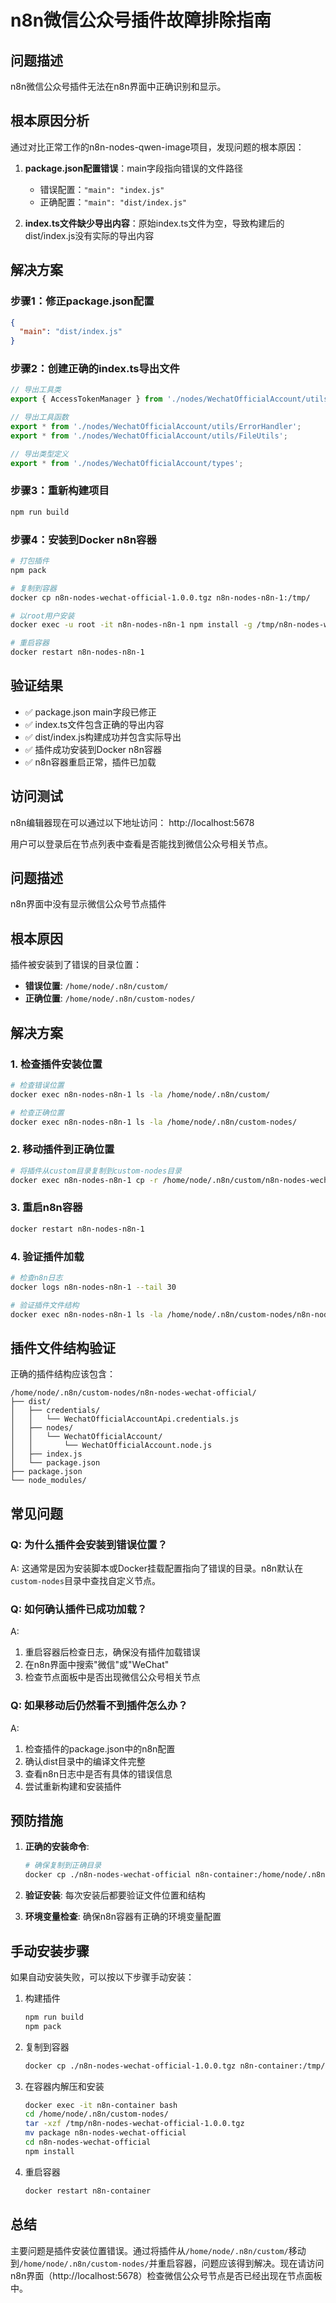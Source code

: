 # n8n微信公众号插件故障排除指南

## 问题描述
n8n微信公众号插件无法在n8n界面中正确识别和显示。

## 根本原因分析
通过对比正常工作的n8n-nodes-qwen-image项目，发现问题的根本原因：

1. **package.json配置错误**：main字段指向错误的文件路径
   - 错误配置：`"main": "index.js"`
   - 正确配置：`"main": "dist/index.js"`

2. **index.ts文件缺少导出内容**：原始index.ts文件为空，导致构建后的dist/index.js没有实际的导出内容

## 解决方案

### 步骤1：修正package.json配置
```json
{
  "main": "dist/index.js"
}
```

### 步骤2：创建正确的index.ts导出文件
```typescript
// 导出工具类
export { AccessTokenManager } from './nodes/WechatOfficialAccount/utils/AccessTokenManager';

// 导出工具函数
export * from './nodes/WechatOfficialAccount/utils/ErrorHandler';
export * from './nodes/WechatOfficialAccount/utils/FileUtils';

// 导出类型定义
export * from './nodes/WechatOfficialAccount/types';
```

### 步骤3：重新构建项目
```bash
npm run build
```

### 步骤4：安装到Docker n8n容器
```bash
# 打包插件
npm pack

# 复制到容器
docker cp n8n-nodes-wechat-official-1.0.0.tgz n8n-nodes-n8n-1:/tmp/

# 以root用户安装
docker exec -u root -it n8n-nodes-n8n-1 npm install -g /tmp/n8n-nodes-wechat-official-1.0.0.tgz

# 重启容器
docker restart n8n-nodes-n8n-1
```

## 验证结果
- ✅ package.json main字段已修正
- ✅ index.ts文件包含正确的导出内容
- ✅ dist/index.js构建成功并包含实际导出
- ✅ 插件成功安装到Docker n8n容器
- ✅ n8n容器重启正常，插件已加载

## 访问测试
n8n编辑器现在可以通过以下地址访问：
http://localhost:5678

用户可以登录后在节点列表中查看是否能找到微信公众号相关节点。

## 问题描述
n8n界面中没有显示微信公众号节点插件

## 根本原因
插件被安装到了错误的目录位置：
- **错误位置**: `/home/node/.n8n/custom/`
- **正确位置**: `/home/node/.n8n/custom-nodes/`

## 解决方案

### 1. 检查插件安装位置
```bash
# 检查错误位置
docker exec n8n-nodes-n8n-1 ls -la /home/node/.n8n/custom/

# 检查正确位置
docker exec n8n-nodes-n8n-1 ls -la /home/node/.n8n/custom-nodes/
```

### 2. 移动插件到正确位置
```bash
# 将插件从custom目录复制到custom-nodes目录
docker exec n8n-nodes-n8n-1 cp -r /home/node/.n8n/custom/n8n-nodes-wechat-official /home/node/.n8n/custom-nodes/
```

### 3. 重启n8n容器
```bash
docker restart n8n-nodes-n8n-1
```

### 4. 验证插件加载
```bash
# 检查n8n日志
docker logs n8n-nodes-n8n-1 --tail 30

# 验证插件文件结构
docker exec n8n-nodes-n8n-1 ls -la /home/node/.n8n/custom-nodes/n8n-nodes-wechat-official/dist/
```

## 插件文件结构验证

正确的插件结构应该包含：
```
/home/node/.n8n/custom-nodes/n8n-nodes-wechat-official/
├── dist/
│   ├── credentials/
│   │   └── WechatOfficialAccountApi.credentials.js
│   ├── nodes/
│   │   └── WechatOfficialAccount/
│   │       └── WechatOfficialAccount.node.js
│   ├── index.js
│   └── package.json
├── package.json
└── node_modules/
```

## 常见问题

### Q: 为什么插件会安装到错误位置？
A: 这通常是因为安装脚本或Docker挂载配置指向了错误的目录。n8n默认在`custom-nodes`目录中查找自定义节点。

### Q: 如何确认插件已成功加载？
A: 
1. 重启容器后检查日志，确保没有插件加载错误
2. 在n8n界面中搜索"微信"或"WeChat"
3. 检查节点面板中是否出现微信公众号相关节点

### Q: 如果移动后仍然看不到插件怎么办？
A: 
1. 检查插件的package.json中的n8n配置
2. 确认dist目录中的编译文件完整
3. 查看n8n日志中是否有具体的错误信息
4. 尝试重新构建和安装插件

## 预防措施

1. **正确的安装命令**:
   ```bash
   # 确保复制到正确目录
   docker cp ./n8n-nodes-wechat-official n8n-container:/home/node/.n8n/custom-nodes/
   ```

2. **验证安装**:
   每次安装后都要验证文件位置和结构

3. **环境变量检查**:
   确保n8n容器有正确的环境变量配置

## 手动安装步骤

如果自动安装失败，可以按以下步骤手动安装：

1. 构建插件
   ```bash
   npm run build
   npm pack
   ```

2. 复制到容器
   ```bash
   docker cp ./n8n-nodes-wechat-official-1.0.0.tgz n8n-container:/tmp/
   ```

3. 在容器内解压和安装
   ```bash
   docker exec -it n8n-container bash
   cd /home/node/.n8n/custom-nodes/
   tar -xzf /tmp/n8n-nodes-wechat-official-1.0.0.tgz
   mv package n8n-nodes-wechat-official
   cd n8n-nodes-wechat-official
   npm install
   ```

4. 重启容器
   ```bash
   docker restart n8n-container
   ```

## 总结

主要问题是插件安装位置错误。通过将插件从`/home/node/.n8n/custom/`移动到`/home/node/.n8n/custom-nodes/`并重启容器，问题应该得到解决。现在请访问n8n界面（http://localhost:5678）检查微信公众号节点是否已经出现在节点面板中。
